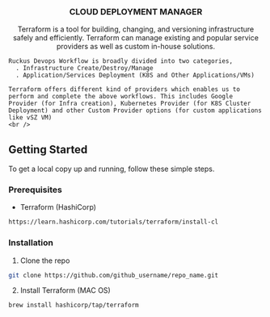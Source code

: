 <br />
<p align="center">

  <h3 align="center">CLOUD DEPLOYMENT MANAGER</h3>

  <p align="center">
    Terraform is a tool for building, changing, and versioning infrastructure safely and efficiently. Terraform can manage existing and popular service providers as well as custom in-house solutions.

    Ruckus Devops Workflow is broadly divided into two categories,
      . Infrastructure Create/Destroy/Manage
      . Application/Services Deployment (K8S and Other Applications/VMs)

    Terraform offers different kind of providers which enables us to perform and complete the above workflows. This includes Google Provider (for Infra creation), Kubernetes Provider (for K8S Cluster Deployment) and other Custom Provider options (for custom applications like vSZ VM)
    <br />
  </p>
</p>

## Getting Started

To get a local copy up and running, follow these simple steps.

### Prerequisites

* Terraform (HashiCorp)
```sh
https://learn.hashicorp.com/tutorials/terraform/install-cl
```

### Installation

1. Clone the repo
```sh
git clone https://github.com/github_username/repo_name.git
```
2. Install Terraform (MAC OS)
```sh
brew install hashicorp/tap/terraform
```
